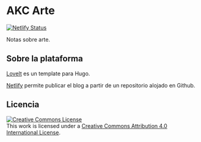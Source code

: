 # AKC Arte

[![Netlify Status](https://api.netlify.com/api/v1/badges/6ce836b9-956c-4dad-a262-b64727c0193d/deploy-status)](https://app.netlify.com/sites/akc-arte/deploys)

Notas sobre arte.

## Sobre la plataforma

[LoveIt](https://hugoloveit.com/) es un template para Hugo.

[Netlify](https://www.netlify.com/) permite publicar el blog a partir de un repositorio alojado en Github.

## Licencia

<a rel="license" href="http://creativecommons.org/licenses/by/4.0/"><img alt="Creative Commons License" style="border-width:0" src="https://i.creativecommons.org/l/by/4.0/88x31.png" /></a><br />This work is licensed under a <a rel="license" href="http://creativecommons.org/licenses/by/4.0/">Creative Commons Attribution 4.0 International License</a>.
